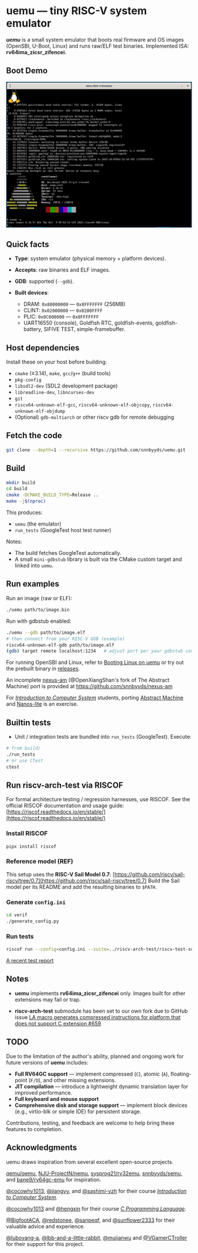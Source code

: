 # uemu — tiny RISC-V system emulator

***uemu*** is a small system emulator that boots real firmware and OS images (OpenSBI, U-Boot, Linux) and runs raw/ELF test binaries. Implemented ISA: **rv64ima_zicsr_zifencei**.

## Boot Demo
![Booting Linux on uemu](./software/linux.png)

## Quick facts

* **Type**: system emulator (physical memory + platform devices).
* **Accepts**: raw binaries and ELF images.
* **GDB**: supported (`--gdb`).
* **Built devices**:

  * DRAM: `0x80000000` — `0x8FFFFFFF` (256MB)
  * CLINT: `0x02000000` — `0x0200FFFF`
  * PLIC: `0x0C000000` — `0x0FFFFFFF`
  * UART16550 (console), Goldfish RTC, goldfish-events, goldfish-battery, SIFIVE TEST, simple-framebuffer.

## Host dependencies

Install these on your host before building:

* `cmake` (≥3.14), `make`, `gcc`/`g++` (build tools)
* `pkg-config`
* `libsdl2-dev` (SDL2 development package)
* `libreadline-dev`, `libncurses-dev`
* `git`
* `riscv64-unknown-elf-gcc`, `riscv64-unknown-elf-objcopy`, `riscv64-unknown-elf-objdump`
* (Optional) `gdb-multiarch` or other riscv gdb for remote debugging

## Fetch the code

```bash
git clone --depth=1 --recursive https://github.com/snnbyyds/uemu.git
```

## Build

```bash
mkdir build
cd build
cmake -DCMAKE_BUILD_TYPE=Release ..
make -j$(nproc)
```

This produces:

* `uemu` (the emulator)
* `run_tests` (GoogleTest host test runner)

Notes:

* The build fetches GoogleTest automatically.
* A small `mini-gdbstub` library is built via the CMake custom target and linked into `uemu`.

## Run examples

Run an image (raw or ELF):

```bash
./uemu path/to/image.bin
```

Run with gdbstub enabled:

```bash
./uemu --gdb path/to/image.elf
# then connect from your RISC-V GDB (example)
riscv64-unknown-elf-gdb path/to/image.elf
(gdb) target remote localhost:1234   # adjust port per your gdbstub config
```

For running OpenSBI and Linux, refer to [Booting Linux on uemu](https://github.com/snnbyyds/uemu/blob/dev/software/README.md) or try out the prebuilt binary in [releases](https://github.com/snnbyyds/uemu/releases).

An incomplete [nexus-am](https://github.com/OpenXiangShan/nexus-am) (@OpenXiangShan's fork of The Abstract Machine) port is provided at https://github.com/snnbyyds/nexus-am

For [*Introduction to Computer System*](https://nju-projectn.github.io/ics-pa-gitbook/) students, porting [Abstract Machine](https://github.com/NJU-ProjectN/abstract-machine) and [Nanos-lite](https://github.com/NJU-ProjectN/nanos-lite) is an exercise.

## Builtin tests

* Unit / integration tests are bundled into `run_tests` (GoogleTest). Execute:

```bash
# from build/
./run_tests
# or use CTest
ctest
```

## Run riscv-arch-test via RISCOF

For formal architecture testing / regression harnesses, use RISCOF. See the official RISCOF documentation and usage guide:
[https://riscof.readthedocs.io/en/stable/](https://riscof.readthedocs.io/en/stable/)

### Install RISCOF

```bash
pipx install riscof
```

### Reference model (REF)

This setup uses the **RISC-V Sail Model 0.7**: [https://github.com/riscv/sail-riscv/tree/0.7](https://github.com/riscv/sail-riscv/tree/0.7)
Build the Sail model per its README and add the resulting binaries to `$PATH`.

### Generate `config.ini`

```bash
cd verif
./generate_config.py
```

### Run tests

```bash
riscof run --config=config.ini --suite=../riscv-arch-test/riscv-test-suite/ --env=../riscv-arch-test/riscv-test-suite/env
```

[A recent test report](https://github.com/snnbyyds/uemu/blob/dev/verif/Test%20Report.pdf)

## Notes

* **uemu** implements **rv64ima_zicsr_zifencei** only. Images built for other extensions may fail or trap.

* **riscv-arch-test** submodule has been set to our own fork due to GitHub issue [LA macro generates compressed instructions for platform that does not support C extension #659](https://github.com/riscv-non-isa/riscv-arch-test/issues/659)

## TODO

Due to the limitation of the author's ability, 
planned and ongoing work for future versions of **uemu** includes:

* **Full RV64GC support** — implement compressed (`C`), atomic (`A`), floating-point (`F/D`), and other missing extensions.
* **JIT compilation** — introduce a lightweight dynamic translation layer for improved performance.
* **Full keyboard and mouse support**
* **Comprehensive disk and storage support** — implement block devices (e.g., virtio-blk or simple IDE) for persistent storage.

Contributions, testing, and feedback are welcome to help bring these features to completion.

## Acknowledgments

uemu draws inspiration from several excellent open-source projects.

[qemu/qemu](https://github.com/qemu/qemu), [NJU-ProjectN/nemu](https://github.com/NJU-ProjectN/nemu), [sysprog21/rv32emu](https://github.com/sysprog21/rv32emu), [snnbyyds/semu](https://github.com/snnbyyds/semu), and [bane9/rv64gc-emu](https://github.com/bane9/rv64gc-emu) for inspiration.

[@cocowhy1013](https://github.com/cocowhy1013), [@jiangyy](https://github.com/jiangyy), and [@sashimi-yzh](https://github.com/sashimi-yzh) for their course [*Introduction to Computer System*](https://nju-projectn.github.io/ics-pa-gitbook/).

[@cocowhy1013](https://github.com/cocowhy1013) and [@hengxin](https://github.com/hengxin) for their course [*C Programming Language*](https://docs.cpl.icu/#/).

[@BigfootACA](https://github.com/BigfootACA), [@redstonee](https://github.com/redstonee), [@sanpeqf](https://github.com/sanpeqf), and [@sunflower2333](https://github.com/sunflower2333) for their valuable advice and experience.

[@luboyang-a](https://github.com/luboyang-a), [@lbb-and-a-little-rabbit](https://github.com/lbb-and-a-little-rabbit), [@mujianwu](https://github.com/mujianwu) and [@VGamerCTroller](https://github.com/VGamerCTroller) for their support for this project.
